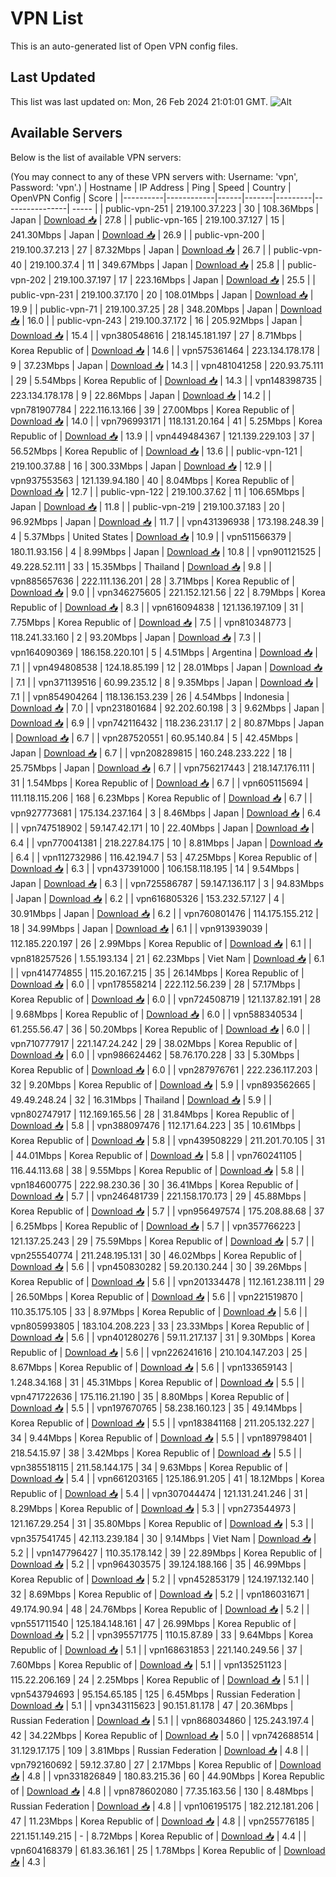 # VPN List

This is an auto-generated list of Open VPN config files.

## Last Updated

This list was last updated on: Mon, 26 Feb 2024 21:01:01 GMT.
![Alt](https://repobeats.axiom.co/api/embed/186b98318ef1479477931607c1ad7d823f12451f.svg "Repobeats analytics image")

## Available Servers

Below is the list of available VPN servers:

(You may connect to any of these VPN servers with: Username: 'vpn', Password: 'vpn'.)
| Hostname | IP Address | Ping | Speed | Country | OpenVPN Config | Score |
|----------|------------|------|-------|---------|----------------| ----- |
| public-vpn-251 | 219.100.37.223 | 30 | 108.36Mbps | Japan | [Download 📥](./configs/server_0_JP.ovpn) | 27.8 |
| public-vpn-165 | 219.100.37.127 | 15 | 241.30Mbps | Japan | [Download 📥](./configs/server_1_JP.ovpn) | 26.9 |
| public-vpn-200 | 219.100.37.213 | 27 | 87.32Mbps | Japan | [Download 📥](./configs/server_2_JP.ovpn) | 26.7 |
| public-vpn-40 | 219.100.37.4 | 11 | 349.67Mbps | Japan | [Download 📥](./configs/server_3_JP.ovpn) | 25.8 |
| public-vpn-202 | 219.100.37.197 | 17 | 223.16Mbps | Japan | [Download 📥](./configs/server_4_JP.ovpn) | 25.5 |
| public-vpn-231 | 219.100.37.170 | 20 | 108.01Mbps | Japan | [Download 📥](./configs/server_5_JP.ovpn) | 19.9 |
| public-vpn-71 | 219.100.37.25 | 28 | 348.20Mbps | Japan | [Download 📥](./configs/server_6_JP.ovpn) | 16.0 |
| public-vpn-243 | 219.100.37.172 | 16 | 205.92Mbps | Japan | [Download 📥](./configs/server_7_JP.ovpn) | 15.4 |
| vpn380548616 | 218.145.181.197 | 27 | 8.71Mbps | Korea Republic of | [Download 📥](./configs/server_8_KR.ovpn) | 14.6 |
| vpn575361464 | 223.134.178.178 | 9 | 37.23Mbps | Japan | [Download 📥](./configs/server_9_JP.ovpn) | 14.3 |
| vpn481041258 | 220.93.75.111 | 29 | 5.54Mbps | Korea Republic of | [Download 📥](./configs/server_10_KR.ovpn) | 14.3 |
| vpn148398735 | 223.134.178.178 | 9 | 22.86Mbps | Japan | [Download 📥](./configs/server_11_JP.ovpn) | 14.2 |
| vpn781907784 | 222.116.13.166 | 39 | 27.00Mbps | Korea Republic of | [Download 📥](./configs/server_12_KR.ovpn) | 14.0 |
| vpn796993171 | 118.131.20.164 | 41 | 5.25Mbps | Korea Republic of | [Download 📥](./configs/server_13_KR.ovpn) | 13.9 |
| vpn449484367 | 121.139.229.103 | 37 | 56.52Mbps | Korea Republic of | [Download 📥](./configs/server_14_KR.ovpn) | 13.6 |
| public-vpn-121 | 219.100.37.88 | 16 | 300.33Mbps | Japan | [Download 📥](./configs/server_15_JP.ovpn) | 12.9 |
| vpn937553563 | 121.139.94.180 | 40 | 8.04Mbps | Korea Republic of | [Download 📥](./configs/server_16_KR.ovpn) | 12.7 |
| public-vpn-122 | 219.100.37.62 | 11 | 106.65Mbps | Japan | [Download 📥](./configs/server_17_JP.ovpn) | 11.8 |
| public-vpn-219 | 219.100.37.183 | 20 | 96.92Mbps | Japan | [Download 📥](./configs/server_18_JP.ovpn) | 11.7 |
| vpn431396938 | 173.198.248.39 | 4 | 5.37Mbps | United States | [Download 📥](./configs/server_19_US.ovpn) | 10.9 |
| vpn511566379 | 180.11.93.156 | 4 | 8.99Mbps | Japan | [Download 📥](./configs/server_20_JP.ovpn) | 10.8 |
| vpn901121525 | 49.228.52.111 | 33 | 15.35Mbps | Thailand | [Download 📥](./configs/server_21_TH.ovpn) | 9.8 |
| vpn885657636 | 222.111.136.201 | 28 | 3.71Mbps | Korea Republic of | [Download 📥](./configs/server_22_KR.ovpn) | 9.0 |
| vpn346275605 | 221.152.121.56 | 22 | 8.79Mbps | Korea Republic of | [Download 📥](./configs/server_23_KR.ovpn) | 8.3 |
| vpn616094838 | 121.136.197.109 | 31 | 7.75Mbps | Korea Republic of | [Download 📥](./configs/server_24_KR.ovpn) | 7.5 |
| vpn810348773 | 118.241.33.160 | 2 | 93.20Mbps | Japan | [Download 📥](./configs/server_25_JP.ovpn) | 7.3 |
| vpn164090369 | 186.158.220.101 | 5 | 4.51Mbps | Argentina | [Download 📥](./configs/server_26_AR.ovpn) | 7.1 |
| vpn494808538 | 124.18.85.199 | 12 | 28.01Mbps | Japan | [Download 📥](./configs/server_27_JP.ovpn) | 7.1 |
| vpn371139516 | 60.99.235.12 | 8 | 9.35Mbps | Japan | [Download 📥](./configs/server_28_JP.ovpn) | 7.1 |
| vpn854904264 | 118.136.153.239 | 26 | 4.54Mbps | Indonesia | [Download 📥](./configs/server_29_ID.ovpn) | 7.0 |
| vpn231801684 | 92.202.60.198 | 3 | 9.62Mbps | Japan | [Download 📥](./configs/server_30_JP.ovpn) | 6.9 |
| vpn742116432 | 118.236.231.17 | 2 | 80.87Mbps | Japan | [Download 📥](./configs/server_31_JP.ovpn) | 6.7 |
| vpn287520551 | 60.95.140.84 | 5 | 42.45Mbps | Japan | [Download 📥](./configs/server_32_JP.ovpn) | 6.7 |
| vpn208289815 | 160.248.233.222 | 18 | 25.75Mbps | Japan | [Download 📥](./configs/server_33_JP.ovpn) | 6.7 |
| vpn756217443 | 218.147.176.111 | 31 | 1.54Mbps | Korea Republic of | [Download 📥](./configs/server_34_KR.ovpn) | 6.7 |
| vpn605115694 | 111.118.115.206 | 168 | 6.23Mbps | Korea Republic of | [Download 📥](./configs/server_35_KR.ovpn) | 6.7 |
| vpn927773681 | 175.134.237.164 | 3 | 8.46Mbps | Japan | [Download 📥](./configs/server_36_JP.ovpn) | 6.4 |
| vpn747518902 | 59.147.42.171 | 10 | 22.40Mbps | Japan | [Download 📥](./configs/server_37_JP.ovpn) | 6.4 |
| vpn770041381 | 218.227.84.175 | 10 | 8.81Mbps | Japan | [Download 📥](./configs/server_38_JP.ovpn) | 6.4 |
| vpn112732986 | 116.42.194.7 | 53 | 47.25Mbps | Korea Republic of | [Download 📥](./configs/server_39_KR.ovpn) | 6.3 |
| vpn437391000 | 106.158.118.195 | 14 | 9.54Mbps | Japan | [Download 📥](./configs/server_40_JP.ovpn) | 6.3 |
| vpn725586787 | 59.147.136.117 | 3 | 94.83Mbps | Japan | [Download 📥](./configs/server_41_JP.ovpn) | 6.2 |
| vpn616805326 | 153.232.57.127 | 4 | 30.91Mbps | Japan | [Download 📥](./configs/server_42_JP.ovpn) | 6.2 |
| vpn760801476 | 114.175.155.212 | 18 | 34.99Mbps | Japan | [Download 📥](./configs/server_43_JP.ovpn) | 6.1 |
| vpn913939039 | 112.185.220.197 | 26 | 2.99Mbps | Korea Republic of | [Download 📥](./configs/server_44_KR.ovpn) | 6.1 |
| vpn818257526 | 1.55.193.134 | 21 | 62.23Mbps | Viet Nam | [Download 📥](./configs/server_45_VN.ovpn) | 6.1 |
| vpn414774855 | 115.20.167.215 | 35 | 26.14Mbps | Korea Republic of | [Download 📥](./configs/server_46_KR.ovpn) | 6.0 |
| vpn178558214 | 222.112.56.239 | 28 | 57.17Mbps | Korea Republic of | [Download 📥](./configs/server_47_KR.ovpn) | 6.0 |
| vpn724508719 | 121.137.82.191 | 28 | 9.68Mbps | Korea Republic of | [Download 📥](./configs/server_48_KR.ovpn) | 6.0 |
| vpn588340534 | 61.255.56.47 | 36 | 50.20Mbps | Korea Republic of | [Download 📥](./configs/server_49_KR.ovpn) | 6.0 |
| vpn710777917 | 221.147.24.242 | 29 | 38.02Mbps | Korea Republic of | [Download 📥](./configs/server_50_KR.ovpn) | 6.0 |
| vpn986624462 | 58.76.170.228 | 33 | 5.30Mbps | Korea Republic of | [Download 📥](./configs/server_51_KR.ovpn) | 6.0 |
| vpn287976761 | 222.236.117.203 | 32 | 9.20Mbps | Korea Republic of | [Download 📥](./configs/server_52_KR.ovpn) | 5.9 |
| vpn893562665 | 49.49.248.24 | 32 | 16.31Mbps | Thailand | [Download 📥](./configs/server_53_TH.ovpn) | 5.9 |
| vpn802747917 | 112.169.165.56 | 28 | 31.84Mbps | Korea Republic of | [Download 📥](./configs/server_54_KR.ovpn) | 5.8 |
| vpn388097476 | 112.171.64.223 | 35 | 10.61Mbps | Korea Republic of | [Download 📥](./configs/server_55_KR.ovpn) | 5.8 |
| vpn439508229 | 211.201.70.105 | 31 | 44.01Mbps | Korea Republic of | [Download 📥](./configs/server_56_KR.ovpn) | 5.8 |
| vpn760241105 | 116.44.113.68 | 38 | 9.55Mbps | Korea Republic of | [Download 📥](./configs/server_57_KR.ovpn) | 5.8 |
| vpn184600775 | 222.98.230.36 | 30 | 36.41Mbps | Korea Republic of | [Download 📥](./configs/server_58_KR.ovpn) | 5.7 |
| vpn246481739 | 221.158.170.173 | 29 | 45.88Mbps | Korea Republic of | [Download 📥](./configs/server_59_KR.ovpn) | 5.7 |
| vpn956497574 | 175.208.88.68 | 37 | 6.25Mbps | Korea Republic of | [Download 📥](./configs/server_60_KR.ovpn) | 5.7 |
| vpn357766223 | 121.137.25.243 | 29 | 75.59Mbps | Korea Republic of | [Download 📥](./configs/server_61_KR.ovpn) | 5.7 |
| vpn255540774 | 211.248.195.131 | 30 | 46.02Mbps | Korea Republic of | [Download 📥](./configs/server_62_KR.ovpn) | 5.6 |
| vpn450830282 | 59.20.130.244 | 30 | 39.26Mbps | Korea Republic of | [Download 📥](./configs/server_63_KR.ovpn) | 5.6 |
| vpn201334478 | 112.161.238.111 | 29 | 26.50Mbps | Korea Republic of | [Download 📥](./configs/server_64_KR.ovpn) | 5.6 |
| vpn221519870 | 110.35.175.105 | 33 | 8.97Mbps | Korea Republic of | [Download 📥](./configs/server_65_KR.ovpn) | 5.6 |
| vpn805993805 | 183.104.208.223 | 33 | 23.33Mbps | Korea Republic of | [Download 📥](./configs/server_66_KR.ovpn) | 5.6 |
| vpn401280276 | 59.11.217.137 | 31 | 9.30Mbps | Korea Republic of | [Download 📥](./configs/server_67_KR.ovpn) | 5.6 |
| vpn226241616 | 210.104.147.203 | 25 | 8.67Mbps | Korea Republic of | [Download 📥](./configs/server_68_KR.ovpn) | 5.6 |
| vpn133659143 | 1.248.34.168 | 31 | 45.31Mbps | Korea Republic of | [Download 📥](./configs/server_69_KR.ovpn) | 5.5 |
| vpn471722636 | 175.116.21.190 | 35 | 8.80Mbps | Korea Republic of | [Download 📥](./configs/server_70_KR.ovpn) | 5.5 |
| vpn197670765 | 58.238.160.123 | 35 | 49.14Mbps | Korea Republic of | [Download 📥](./configs/server_71_KR.ovpn) | 5.5 |
| vpn183841168 | 211.205.132.227 | 34 | 9.44Mbps | Korea Republic of | [Download 📥](./configs/server_72_KR.ovpn) | 5.5 |
| vpn189798401 | 218.54.15.97 | 38 | 3.42Mbps | Korea Republic of | [Download 📥](./configs/server_73_KR.ovpn) | 5.5 |
| vpn385518115 | 211.58.144.175 | 34 | 9.63Mbps | Korea Republic of | [Download 📥](./configs/server_74_KR.ovpn) | 5.4 |
| vpn661203165 | 125.186.91.205 | 41 | 18.12Mbps | Korea Republic of | [Download 📥](./configs/server_75_KR.ovpn) | 5.4 |
| vpn307044474 | 121.131.241.246 | 31 | 8.29Mbps | Korea Republic of | [Download 📥](./configs/server_76_KR.ovpn) | 5.3 |
| vpn273544973 | 121.167.29.254 | 31 | 35.80Mbps | Korea Republic of | [Download 📥](./configs/server_77_KR.ovpn) | 5.3 |
| vpn357541745 | 42.113.239.184 | 30 | 9.14Mbps | Viet Nam | [Download 📥](./configs/server_78_VN.ovpn) | 5.2 |
| vpn147796427 | 110.35.178.142 | 39 | 22.89Mbps | Korea Republic of | [Download 📥](./configs/server_79_KR.ovpn) | 5.2 |
| vpn964303575 | 39.124.188.166 | 35 | 46.99Mbps | Korea Republic of | [Download 📥](./configs/server_80_KR.ovpn) | 5.2 |
| vpn452853179 | 124.197.132.140 | 32 | 8.69Mbps | Korea Republic of | [Download 📥](./configs/server_81_KR.ovpn) | 5.2 |
| vpn186031671 | 49.174.90.94 | 48 | 24.76Mbps | Korea Republic of | [Download 📥](./configs/server_82_KR.ovpn) | 5.2 |
| vpn551711540 | 125.184.148.161 | 47 | 26.99Mbps | Korea Republic of | [Download 📥](./configs/server_83_KR.ovpn) | 5.2 |
| vpn395571775 | 110.15.87.89 | 33 | 9.64Mbps | Korea Republic of | [Download 📥](./configs/server_84_KR.ovpn) | 5.1 |
| vpn168631853 | 221.140.249.56 | 37 | 7.60Mbps | Korea Republic of | [Download 📥](./configs/server_85_KR.ovpn) | 5.1 |
| vpn135251123 | 115.22.206.169 | 24 | 2.25Mbps | Korea Republic of | [Download 📥](./configs/server_86_KR.ovpn) | 5.1 |
| vpn543794693 | 95.154.65.185 | 125 | 6.45Mbps | Russian Federation | [Download 📥](./configs/server_87_RU.ovpn) | 5.1 |
| vpn343115623 | 90.151.81.178 | 47 | 20.36Mbps | Russian Federation | [Download 📥](./configs/server_88_RU.ovpn) | 5.1 |
| vpn868034860 | 125.243.197.4 | 42 | 34.22Mbps | Korea Republic of | [Download 📥](./configs/server_89_KR.ovpn) | 5.0 |
| vpn742688514 | 31.129.17.175 | 109 | 3.81Mbps | Russian Federation | [Download 📥](./configs/server_90_RU.ovpn) | 4.8 |
| vpn792160692 | 59.12.37.80 | 27 | 2.17Mbps | Korea Republic of | [Download 📥](./configs/server_91_KR.ovpn) | 4.8 |
| vpn331826849 | 180.83.215.36 | 60 | 44.90Mbps | Korea Republic of | [Download 📥](./configs/server_92_KR.ovpn) | 4.8 |
| vpn878602080 | 77.35.163.56 | 130 | 8.48Mbps | Russian Federation | [Download 📥](./configs/server_93_RU.ovpn) | 4.8 |
| vpn106195175 | 182.212.181.206 | 47 | 11.23Mbps | Korea Republic of | [Download 📥](./configs/server_94_KR.ovpn) | 4.8 |
| vpn255776185 | 221.151.149.215 | - | 8.72Mbps | Korea Republic of | [Download 📥](./configs/server_95_KR.ovpn) | 4.4 |
| vpn604168379 | 61.83.36.161 | 25 | 1.78Mbps | Korea Republic of | [Download 📥](./configs/server_96_KR.ovpn) | 4.3 |
